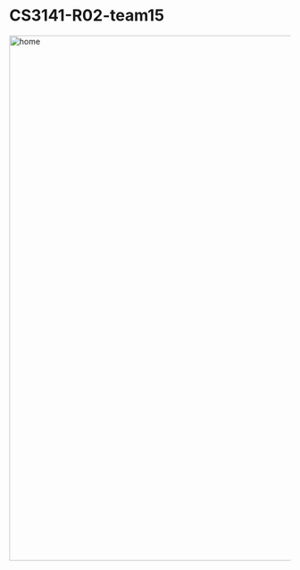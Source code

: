 # CS3141-R02-team15

<img width="942" alt="home" src="https://user-images.githubusercontent.com/65916505/164077043-5c0b4083-381a-4f77-a86b-3bd8832afc37.png">
